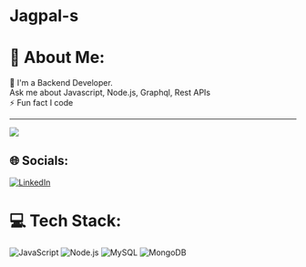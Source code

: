 # Jagpal-s


<!--
**js-designs-321/js-designs-321** is a ✨ _special_ ✨ repository because its `README.md` (this file) appears on your GitHub profile.

Here are some ideas to get you started:

- 🔭 I'm currently working on ...
- 🌱 I'm currently learning ...
- 👯 I'm looking to collaborate on ...
- 🤔 I'm looking for help with ...
- 💬 Ask me about ...
- 📫 How to reach me: ...
- 😄 Pronouns: ...
- ⚡ Fun fact: ...
-->

# 💫 About Me:
📜 I'm a Backend Developer. <br> Ask me about Javascript, Node.js, Graphql, Rest APIs<br>⚡ Fun fact I code

---
[![](https://visitcount.itsvg.in/api?id=jagpals&icon=1&color=3)](https://visitcount.itsvg.in)

## 🌐 Socials:
 [![LinkedIn](https://img.shields.io/badge/LinkedIn-%230077B5.svg?logo=linkedin&logoColor=white)](https://linkedin.com/in/jagpal-solanki-software-engineer) 

# 💻 Tech Stack:
![JavaScript](https://img.shields.io/badge/java-%23ED8B00.svg?style=for-the-badge&logo=java&logoColor=white) ![Node.js](https://img.shields.io/badge/spring-%236DB33F.svg?style=for-the-badge&logo=spring&logoColor=white) ![MySQL](https://img.shields.io/badge/mysql-%2300f.svg?style=for-the-badge&logo=mysql&logoColor=white) ![MongoDB](https://img.shields.io/badge/MongoDB-%234ea94b.svg?style=for-the-badge&logo=mongodb&logoColor=white)
